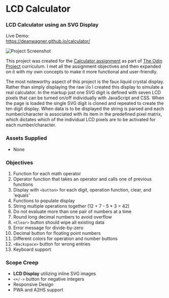 # LCD Calculator
### LCD Calculator using an SVG Display

Live Demo:  
https://deanwagner.github.io/calculator/

![Project Screenshot](https://deanwagner.github.io/calculator/img/calculator-screenshot.png)

This project was created for the [Calculator assignment](https://www.theodinproject.com/paths/foundations/courses/foundations/lessons/calculator) as part of [The Odin Project](https://www.theodinproject.com) curriculum. I met all the assignment objectives and then expanded on it with my own concepts to make it more functional and user-friendly.

The most noteworthy aspect of this project is the faux liquid crystal display. Rather than simply displaying the raw i/o I created this display to simulate a real calculator. In the markup just one SVG digit is defined with seven LCD pixels that can be turned on/off individually with JavaScript and CSS. When the page is loaded the single SVG digit is cloned and repeated to create the ten digit display. When data is to be displayed the string is parsed and each number/character is associated with its item in the predefined pixel matrix, which dictates which of the individual LCD pixels are to be activated for each number/character.

### Assets Supplied

* None

### Objectives

1. Function for each math operator
2. Operator function that takes an operator and calls one of previous functions
3. Display with `<button>` for each digit, operation function, clear, and 'equals'
4. Functions to populate display
5. String multiple operations together (12 + 7 - 5 * 3 = 42)
6. Do not evaluate more than one pair of numbers at a time
7. Round long decimal numbers to avoid overflow
8. `<Clear>` button should wipe all existing data
9. Error message for divide-by-zero
10. Decimal button for floating point numbers
11. Different colors for operation and number buttons
12. `<Backspace>` button for wrong entries
13. Keyboard support

### Scope Creep

* __LCD Display__ utilizing inline SVG images
* `<+/->` button for negative integers
* Responsive Design
* PWA and A2HS support